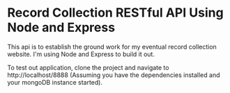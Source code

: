 # Record Collection RESTful API Using Node and Express

This api is to establish the ground work for my eventual record collection website. I'm using Node and Express to build it out.

To test out application, clone the project and navigate to http://localhost/8888 (Assuming you have the dependencies installed and your mongoDB instance started).
